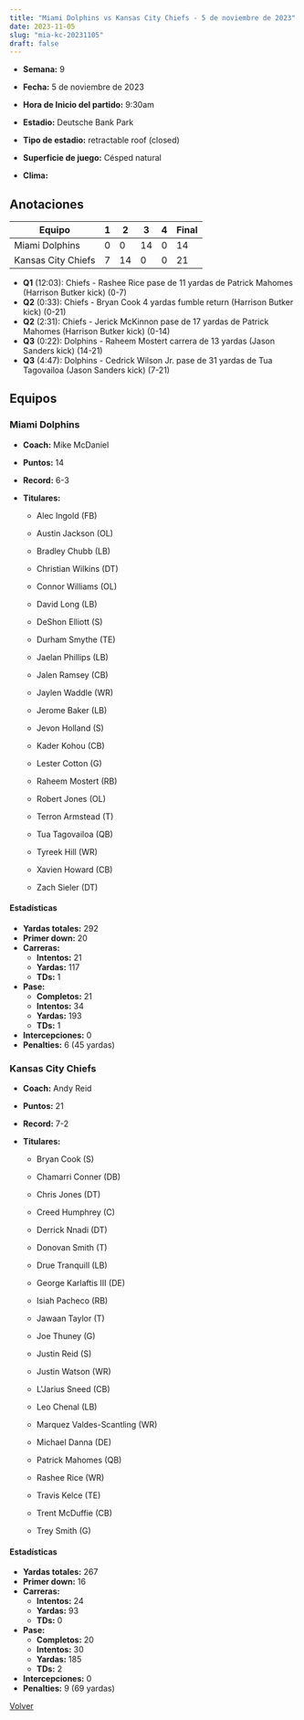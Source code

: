 ```yaml
---
title: "Miami Dolphins vs Kansas City Chiefs - 5 de noviembre de 2023"
date: 2023-11-05
slug: "mia-kc-20231105"
draft: false
---
```


* **Semana:** 9
* **Fecha:** 5 de noviembre de 2023

* **Hora de Inicio del partido:** 9:30am
* **Estadio:** Deutsche Bank Park
* **Tipo de estadio:** retractable roof (closed)
* **Superficie de juego:** Césped natural
* **Clima:** 





## Anotaciones
| Equipo | 1 | 2 | 3 | 4 | Final |
|--------|---|---|---|---|-------|
| Miami Dolphins  | 0 | 0 | 14 | 0  | 14 |
| Kansas City Chiefs  | 7 | 14 | 0 | 0  | 21 |
* **Q1** (12:03): Chiefs - Rashee Rice pase de 11 yardas de Patrick Mahomes (Harrison Butker kick) (0-7)
* **Q2** (0:33): Chiefs - Bryan Cook 4 yardas fumble return (Harrison Butker kick) (0-21)
* **Q2** (2:31): Chiefs - Jerick McKinnon pase de 17 yardas de Patrick Mahomes (Harrison Butker kick) (0-14)
* **Q3** (0:22): Dolphins - Raheem Mostert carrera de 13 yardas (Jason Sanders kick) (14-21)
* **Q3** (4:47): Dolphins - Cedrick Wilson Jr. pase de 31 yardas de Tua Tagovailoa (Jason Sanders kick) (7-21)


## Equipos


### Miami Dolphins
* **Coach:** Mike McDaniel
* **Puntos:** 14
* **Record:** 6-3
* **Titulares:** 

  * Alec Ingold (FB) 

  * Austin Jackson (OL) 

  * Bradley Chubb (LB) 

  * Christian Wilkins (DT) 

  * Connor Williams (OL) 

  * David Long (LB) 

  * DeShon Elliott (S) 

  * Durham Smythe (TE) 

  * Jaelan Phillips (LB) 

  * Jalen Ramsey (CB) 

  * Jaylen Waddle (WR) 

  * Jerome Baker (LB) 

  * Jevon Holland (S) 

  * Kader Kohou (CB) 

  * Lester Cotton (G) 

  * Raheem Mostert (RB) 

  * Robert Jones (OL) 

  * Terron Armstead (T) 

  * Tua Tagovailoa (QB) 

  * Tyreek Hill (WR) 

  * Xavien Howard (CB) 

  * Zach Sieler (DT) 

#### Estadísticas
* **Yardas totales:** 292
* **Primer down:** 20
* **Carreras:**
  * **Intentos:** 21
  * **Yardas:** 117
  * **TDs:** 1
* **Pase:**
  * **Completos:** 21
  * **Intentos:** 34
  * **Yardas:** 193
  * **TDs:** 1
* **Intercepciones:** 0
* **Penalties:** 6 (45 yardas)

### Kansas City Chiefs
* **Coach:** Andy Reid
* **Puntos:** 21
* **Record:** 7-2
* **Titulares:** 

  * Bryan Cook (S) 

  * Chamarri Conner (DB) 

  * Chris Jones (DT) 

  * Creed Humphrey (C) 

  * Derrick Nnadi (DT) 

  * Donovan Smith (T) 

  * Drue Tranquill (LB) 

  * George Karlaftis III (DE) 

  * Isiah Pacheco (RB) 

  * Jawaan Taylor (T) 

  * Joe Thuney (G) 

  * Justin Reid (S) 

  * Justin Watson (WR) 

  * L'Jarius Sneed (CB) 

  * Leo Chenal (LB) 

  * Marquez Valdes-Scantling (WR) 

  * Michael Danna (DE) 

  * Patrick Mahomes (QB) 

  * Rashee Rice (WR) 

  * Travis Kelce (TE) 

  * Trent McDuffie (CB) 

  * Trey Smith (G) 

#### Estadísticas
* **Yardas totales:** 267
* **Primer down:** 16
* **Carreras:**
  * **Intentos:** 24
  * **Yardas:** 93
  * **TDs:** 0
* **Pase:**
  * **Completos:** 20
  * **Intentos:** 30
  * **Yardas:** 185
  * **TDs:** 2
* **Intercepciones:** 0
* **Penalties:** 9 (69 yardas)


[Volver](/historia/2023)
